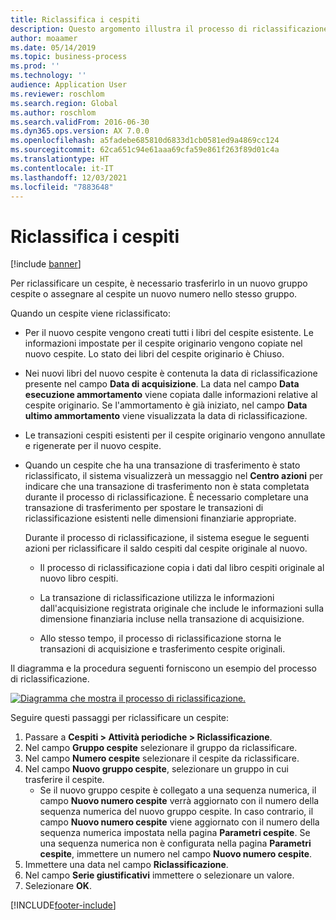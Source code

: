 ```yaml
---
title: Riclassifica i cespiti
description: Questo argomento illustra il processo di riclassificazione dei cespiti. Per riclassificare un cespite, è necessario trasferirlo in un nuovo gruppo cespite o assegnare al cespite un nuovo numero nello stesso gruppo.
author: moaamer
ms.date: 05/14/2019
ms.topic: business-process
ms.prod: ''
ms.technology: ''
audience: Application User
ms.reviewer: roschlom
ms.search.region: Global
ms.author: roschlom
ms.search.validFrom: 2016-06-30
ms.dyn365.ops.version: AX 7.0.0
ms.openlocfilehash: a5fadebe685810d6833d1cb0581ed9a4869cc124
ms.sourcegitcommit: 62ca651c94e61aaa69cfa59e861f263f89d01c4a
ms.translationtype: HT
ms.contentlocale: it-IT
ms.lasthandoff: 12/03/2021
ms.locfileid: "7883648"
---
```

# <a name="reclassify-fixed-assets"></a>Riclassifica i cespiti

[!include [banner](../../includes/banner.md)]

Per riclassificare un cespite, è necessario trasferirlo in un nuovo gruppo cespite o assegnare al cespite un nuovo numero nello stesso gruppo. 

Quando un cespite viene riclassificato:

- Per il nuovo cespite vengono creati tutti i libri del cespite esistente. Le informazioni impostate per il cespite originario vengono copiate nel nuovo cespite. Lo stato dei libri del cespite originario è Chiuso. 

- Nei nuovi libri del nuovo cespite è contenuta la data di riclassificazione presente nel campo **Data di acquisizione**. La data nel campo **Data esecuzione ammortamento** viene copiata dalle informazioni relative al cespite originario. Se l'ammortamento è già iniziato, nel campo **Data ultimo ammortamento** viene visualizzata la data di riclassificazione. 

- Le transazioni cespiti esistenti per il cespite originario vengono annullate e rigenerate per il nuovo cespite.

- Quando un cespite che ha una transazione di trasferimento è stato riclassificato, il sistema visualizzerà un messaggio nel **Centro azioni** per indicare che una transazione di trasferimento non è stata completata durante il processo di riclassificazione. È necessario completare una transazione di trasferimento per spostare le transazioni di riclassificazione esistenti nelle dimensioni finanziarie appropriate. 

   Durante il processo di riclassificazione, il sistema esegue le seguenti azioni per riclassificare il saldo cespiti dal cespite originale al nuovo. 
   
   - Il processo di riclassificazione copia i dati dal libro cespiti originale al nuovo libro cespiti.

   - La transazione di riclassificazione utilizza le informazioni dall'acquisizione registrata originale che include le informazioni sulla dimensione finanziaria incluse nella transazione di acquisizione.  
   
   - Allo stesso tempo, il processo di riclassificazione storna le transazioni di acquisizione e trasferimento cespite originali. 

Il diagramma e la procedura seguenti forniscono un esempio del processo di riclassificazione. 

[![Diagramma che mostra il processo di riclassificazione.](../media/reclassification-process-01.png)](../media/reclassification-process-01.png)

Seguire questi passaggi per riclassificare un cespite:

1. Passare a **Cespiti > Attività periodiche > Riclassificazione**.
2. Nel campo **Gruppo cespite** selezionare il gruppo da riclassificare.
3. Nel campo **Numero cespite** selezionare il cespite da riclassificare.
4. Nel campo **Nuovo gruppo cespite**, selezionare un gruppo in cui trasferire il cespite.
    * Se il nuovo gruppo cespite è collegato a una sequenza numerica, il campo **Nuovo numero cespite** verrà aggiornato con il numero della sequenza numerica del nuovo gruppo cespite. In caso contrario, il campo **Nuovo numero cespite** viene aggiornato con il numero della sequenza numerica impostata nella pagina **Parametri cespite**. Se una sequenza numerica non è configurata nella pagina **Parametri cespite**, immettere un numero nel campo **Nuovo numero cespite**.  
5. Immettere una data nel campo **Riclassificazione**.
6. Nel campo **Serie giustificativi** immettere o selezionare un valore.
7. Selezionare **OK**.


[!INCLUDE[footer-include](../../../includes/footer-banner.md)]
